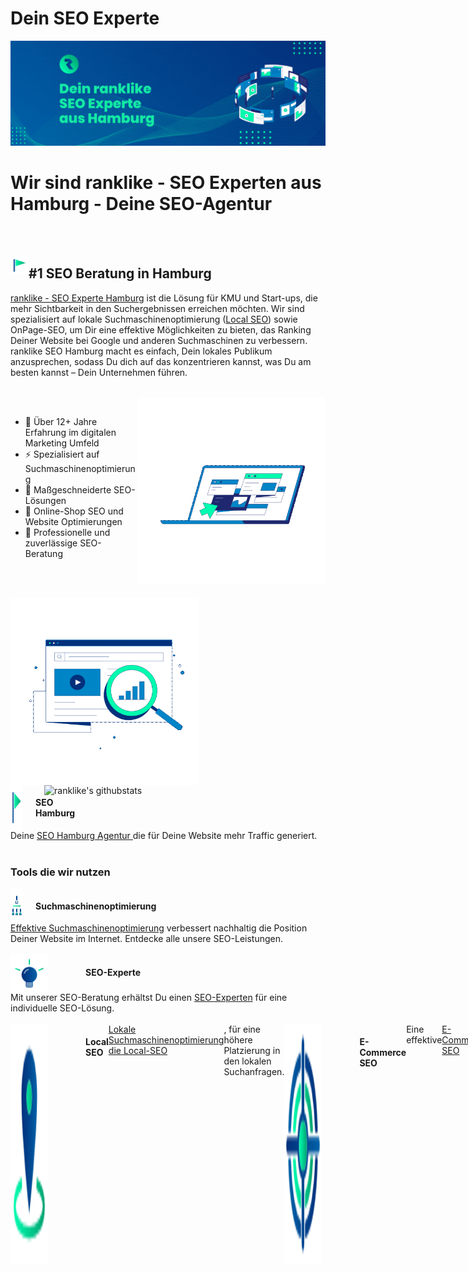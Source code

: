 <h1>Dein SEO Experte</h1>
<img src="./Icons/banner.gif" alt="Dein ranklike SEO Experte aus Hamburg">


<h1>Wir sind ranklike - SEO Experten aus Hamburg - Deine SEO-Agentur</h1>

<br><br>

<img align="left" src="./Icons/ranklike-seo-hamburg.png" width=29px><h2>#1 SEO Beratung in Hamburg</h2>

<p>
<a href="https://ranklike.de/">ranklike - SEO Experte Hamburg</a> ist die Lösung für KMU und Start-ups, die mehr Sichtbarkeit in den Suchergebnissen erreichen möchten. Wir sind spezialisiert auf lokale Suchmaschinenoptimierung (<a href="https://ranklike.de/local-seo/ ">Local SEO</a>) sowie OnPage-SEO, um Dir eine effektive Möglichkeiten zu bieten, das Ranking Deiner Website bei Google und anderen Suchmaschinen zu verbessern. ranklike SEO Hamburg macht es einfach, Dein lokales Publikum anzusprechen, sodass Du dich auf das konzentrieren kannst, was Du am besten kannst – Dein Unternehmen führen.
</p>
<br>

<!--  -->
<img align="right" src="./Icons/ranklike-SEO-Experte-Hamburg-Marketing.gif" width=300px>
<!--  -->

<br>

<p align="left">
       
- 🚀 Über 12+ Jahre Erfahrung im digitalen Marketing Umfeld 
- ⚡️ Spezialisiert auf Suchmaschinenoptimierung 
- 🎯 Maßgeschneiderte SEO-Lösungen 
- 🔎 Online-Shop SEO und Website Optimierungen
- 📌 Professionelle und zuverlässige SEO-Beratung   
</p>
       
<br><br>

<p>
<img align="left" src="./Icons/ranklike-Suchmaschinenoptimierung-Hamburg.gif" width=300>
<br><br><br>
<img align="right" src="https://github-readme-stats.vercel.app/api?username=ranklike&hide=issues&show_icons=true&color=#00FDB0=en&layout=compact" alt="ranklike's githubstats" width=450 /></p>
</p>



<br><br><br><br>
<br><br><br><br>
<br><br><br><br>

<div style="display:flex;">
<img align="left" src="./Icons/ranklike-seo-hamburg.png" width=20px style="margin-right:20px">
<h4>SEO Hamburg</h4></div>
Deine <a href="https://ranklike.de/">SEO Hamburg Agentur </a>die für Deine Website mehr Traffic generiert.<br><br>


<h3>Tools die wir nutzen</h3>

<div style="display:flex;">
<img align="left" src="./Icons/ranklike-suchmaschinenoptimierung.png" width=20px style="margin-right:20px">
<h4 style="display: inline;">Suchmaschinenoptimierung</h4></div>
<a href="https://ranklike.de/local-seo/ ">Effektive Suchmaschinenoptimierung</a> verbessert nachhaltig die Position
Deiner Website im Internet. Entdecke alle unsere SEO-Leistungen.<br><br>

<div style="display:flex;">
<img align="left" src="./Icons/ranklike-seo-experte.png" width=60px style="margin-right:60px">
<h4>SEO-Experte</h4></div>
Mit unserer SEO-Beratung erhältst Du einen <a href="https://ranklike.de/seo-experte/">SEO-Experten</a> für eine
individuelle SEO-Lösung.<br><br>

<div style="display:flex;">
<img align="left" src="./Icons/ranklike-local-seo.png" width=60px style="margin-right:60px">
<h4>Local SEO</h4>
<a href="https://ranklike.de/local-seo/">Lokale Suchmaschinenoptimierung die Local-SEO</a>, für eine höhere
Platzierung in den lokalen Suchanfragen.<br><br>

<div style="display:flex;">
<img align="left" src="./Icons/ranklike-e-commerce-seo.png" width=60px style="margin-right:60px">
<h4>E-Commerce SEO</h4>
Eine effektive <a href="https://ranklike.de/e-commerce-seo/">E-Commerce SEO</a> Lösung für Produkte und Onlineshops.
Besser ranken!<br><br>

<div style="display:flex;">
<img align="left" src="./Icons/ranklike-offpage-seo.png" width=60px style="margin-right:60px">
<h4>OffPage-SEO</h4>
Mit der passenden <a href="https://ranklike.de/offpage-seo/">OffPage Strategie</a>, erhöhen wir die Autorität und
das Vertrauen Deiner Website.<br><br>

<div style="display:flex;">
<img align="left" src="./Icons/ranklike-onpage-seo.png" width=60px style="margin-right:60px">
<h4>OnPage Optimierung</h4>
<a href="https://ranklike.de/onpage-seo/">OnPage-Optimierungen</a> Deiner Website-Inhalte, um maßgeblich die
Sichtbarkeit zu steigern.<br><br>

<div style="display:flex;">
<img align="left" src="./Icons/ranklike-technisches-seo.png" width=60px style="margin-right:60px">
<h4>Technisches-SEO</h4>
Durch die <a href="https://ranklike.de/technisches-seo/">Technische SEO</a> ergreifen wir alle technischen Maßnahmen
zur Verbesserung Deiner Rankings.<br><br>

<div style="display:flex;">
<img align="left" src="./Icons/ranklike-bilder-seo.png" width=60px style="margin-right:60px">
<h4>Bilder SEO</h4>
Als erfahrener Experte für <a href="https://ranklike.de/bilder-seo/">Bilder-SEO</a> profitieren Du von einer
maximalen Optimierung für Bilder und Grafiken.<br><br>

<div style="display:flex;">
<img align="left" src="./Icons/ranklike-site-audit.png" width=60px style="margin-right:60px">
<h4>Site-Audit</h4>
Mit einer umfangreichen <a href="https://ranklike.de/site-audit/">Site-Audit Seitenanalyse </a>finden Sie schnell
Optimierungsmöglichkeiten.<br><br>


<div style="display:flex;">
<img align="left" src="./Icons/ranklike-keyword-analyse.png" width=60px style="margin-right:60px">
<h4>Keyword Analyse</h4>
Die <a href="https://ranklike.de/keyword-analyse/">Keyword Analyse</a> dient Dir als Grundlage
sämtlicher Suchmaschinenoptimierung<br><br>

<div style="display:flex;">
<img align="left" src="./Icons/ranklike-backlinks.png" width=60px style="margin-right:60px">
<h4>Backlinkaufbau</h4>
Klasse statt Masse! Mit einem autoritären <a href="https://ranklike.de/backlinkaufbau/">Backlinkaufbau </a>steigern
wir Deine Sichtbarkeit.

</p>
<br>
<br>

<h3>Tools die wir nutzen</h3>
<div style="display: flex;align-items: center;">
        <img src="./Icons/Ahrefs.png" alt="Ahrefs" width="70px" height="70px" style="margin-right:30px">
        <img src="./Icons/semrush-logo.jpg" alt="semrush" width="70px" height="70px" style="margin-right:30px">
        <img src="./Icons/screaming.png" alt="screaming" width="70px" height="70px" style="margin-right:30px">
        <img src="./Icons/mangools-logo.png" alt="" width="70px" height="70px" style="margin-right:30px">
        <img src="./Icons/Affinity_white.jpg" alt="Affinity" width="70px" height="70px" style="margin-right:30px">
        <img src="./Icons/lightroom.jpg" alt="lightroom" width="70px" height="70px" style="margin-right:30px">
        <img src="./Icons/Brackets.png" alt="Brackets" width="70px" height="70px" style="margin-right:30px">
        <img src="./Icons/Photoshop.png" alt="Photoshop" width="70px" height="70px" style="margin-right:30px">
</div>

<br>
<br>

<h3>Was wir können</h3>
<table>
        <tr>
            <td align="center" width="96" style="border:1px solid #3A424A">
                <a>
                    <img src="./Icons/html.png" width="40" />
                </a>
                <br>HTML
            </td>
            <td align="center" width="96" style="border:1px solid #3A424A">
                <a>
                    <img src="./Icons/CSS.png" width="40" />
                </a>
                <br>CSS
            </td>
            <td align="center" width="96" style="border:1px solid #3A424A">
                <a>
                    <img src="./Icons/javascript.png" width="40" />
                </a>
                <br>Javascript
            </td>
            <td align="center" width="96" style="border:1px solid #3A424A">
                <a>
                    <img src="./Icons/Bootstrap.png" width="40" />
                </a>
                <br>Bootstrap
            </td>
            <td align="center" width="96" style="border:1px solid #3A424A">
                <a>
                    <img src="./Icons/ebay.png" width="40" />
                </a>
                <br>ebay
            </td>
            <td align="center" width="96" style="border:1px solid #3A424A">
                <a>
                    <img src="./Icons/amazon.png" width="40" />
                </a>
                <br>amazon
            </td>
            <td align="center" width="96" style="border:1px solid #3A424A">
                <a>
                    <img src="./Icons/shopify.png" width="40" />
                </a>
                <br>shopify
            </td>
            <td align="center" width="96" style="border:1px solid #3A424A">
                <a>
                    <img src="./Icons/Wordpress.png" width="40" />
                </a>
                <br>Wordpress
            </td>
            <td align="center" width="96" style="border:1px solid #3A424A">
                <a>
                    <img src="./Icons/woocommerce.png" width="40" />
                </a>
                <br>woocommerce
            </td>
            <td align="center" width="96" style="border:1px solid #3A424A">
                <a>
                    <img src="./Icons/Prestashop.png" width="40" />
                </a>
                <br>Prestashop
            </td>
            <td align="center" width="96" style="border:1px solid #3A424A">
                <a>
                    <img src="./Icons/xt-commerce.png" width="40" />
                </a>
                <br>xt-commerce
            </td>
            </td>
            <td align="center" width="96" style="border:1px solid #3A424A">
                <a>
                    <img src="./Icons/wix.png" width="40" />
                </a>
                <br>wix
            </td>
            </td>
            <td align="center" width="96" style="border:1px solid #3A424A">
                <a>
                    <img src="./Icons/shopware.webp" width="40" />
                </a>
                <br>shopware
            </td>
            </td>
            <td align="center" width="96" style="border:1px solid #3A424A">
                <a>
                    <img src="./Icons/gcloud.png" width="40" />
                </a>
                <br>G-cloud
            </td>
            <td align="center" width="96" style="border:1px solid #3A424A">
                <a>
                    <img src="./Icons/aws.png" width="40" />
                </a>
                <br>aws
            </td>
            <td align="center" width="96" style="border:1px solid #3A424A">
                <a>
                    <img src="./Icons/azure.png" width="40" />
                </a>
                <br>azure
            </td>
        </tr>
</table>

<br>
<br>

<h3>Verbinde dich mit uns</h3>
<div style="display: flex;align-items: center;">
    <a href="https://twitter.com/ranklike"><img src="./Icons/Twitter.png"  width=50></a>
    <a href="https://www.facebook.com/ranklikeSEO"><img src="./Icons/Facebook.png" 
            width=50></a>
    <a href="https://www.instagram.com/rank.like/"><img src="./Icons/Instagram.png" style="margin-right: 10px"
            width=50></a>
    <a href="https://www.pinterest.de/ranklike/"><img src="./Icons/Pinterest.png" style="margin-right: 10px"
            width=50></a>
    <a href="https://www.tumblr.com/blog/ranklike"><img src="./Icons/tumblr.png" style="margin-right: 10px"
            width=50></a>
    <a href="https://www.linkedin.com/company/ranklike-seo/"><img src="./Icons/linkedin.png" style="margin-right: 10px"
            width=50></a>
    <a href="https://www.xing.com/pages/ranklike-seo"><img src="./Icons/xing.png" style="margin-right: 10px"
            width=50></a>
           <a href="https://www.flickr.com/people/ranklike/ "><img src="./Icons/Flickr.png" width=50></a>
    <a href="https://ranklike-seo-hamburg.business.site/ "><img src="./Icons/ranklike-seo-logo.png" width=50></a>

<!-- THOSE SVG IS NOT VISIBLE DUE TO SOME REASON -->
       
  <!-- <svg width="48" height="48" viewBox="0 0 48 48" fill="none" xmlns="http://www.w3.org/2000/svg">
<path fill-rule="evenodd" clip-rule="evenodd"
d="M0 24C0 10.7452 10.7452 0 24 0C37.2548 0 48 10.7452 48 24C48 37.2548 37.2548 48 24 48C10.7452 48 0 37.2548 0 24ZM23.2812 19.5075L23.3316 20.338L22.4922 20.2363C19.4369 19.8465 16.7677 18.5245 14.5013 16.3043L13.3934 15.2027L13.108 16.0162C12.5036 17.8296 12.8897 19.7448 14.1488 21.0328C14.8203 21.7446 14.6692 21.8463 13.5109 21.4226C13.108 21.287 12.7554 21.1854 12.7219 21.2362C12.6044 21.3548 13.0073 22.8971 13.3262 23.5072C13.7627 24.3546 14.6524 25.1851 15.6261 25.6766L16.4487 26.0664L15.475 26.0833C14.5349 26.0833 14.5013 26.1003 14.6021 26.4562C14.9378 27.5578 16.264 28.7272 17.7413 29.2357L18.7822 29.5916L17.8756 30.1339C16.5326 30.9135 14.9546 31.3542 13.3766 31.3881C12.6211 31.405 12 31.4728 12 31.5237C12 31.6931 14.0481 32.6422 15.24 33.0151C18.8157 34.1167 23.063 33.6422 26.2526 31.7609C28.5189 30.422 30.7852 27.7612 31.8428 25.1851C32.4136 23.8123 32.9844 21.304 32.9844 20.1007C32.9844 19.3211 33.0347 19.2194 33.9748 18.2872C34.5288 17.7449 35.0492 17.1517 35.15 16.9822C35.3178 16.6602 35.3011 16.6602 34.4449 16.9483C33.018 17.4568 32.8165 17.389 33.5216 16.6263C34.042 16.084 34.6631 15.101 34.6631 14.8129C34.6631 14.762 34.4113 14.8468 34.1259 14.9993C33.8238 15.1688 33.1523 15.423 32.6486 15.5756L31.7421 15.8637L30.9195 15.3044C30.4663 14.9993 29.8283 14.6604 29.4926 14.5587C28.6364 14.3214 27.327 14.3553 26.5548 14.6265C24.4563 15.3891 23.1301 17.3551 23.2812 19.5075Z"
fill="#00fdb0" />
</svg>

<svg width="48" height="48" viewBox="0 0 48 48" fill="none" xmlns="http://www.w3.org/2000/svg">
<path fill-rule="evenodd" clip-rule="evenodd"
d="M0 24C0 10.7452 10.7452 0 24 0C37.2548 0 48 10.7452 48 24C48 37.2548 37.2548 48 24 48C10.7452 48 0 37.2548 0 24ZM38.2954 23.7986C38.2954 20.3766 35.4692 17.6 31.9766 17.6C28.4805 17.6 25.6527 20.3766 25.6527 23.7986C25.6527 27.2222 28.4805 29.9989 31.9766 29.9989C35.4692 29.9989 38.2954 27.2222 38.2954 23.7986ZM22.241 23.7986C22.241 20.3766 19.4132 17.6 15.9171 17.6C12.4262 17.6 9.6 20.3766 9.6 23.7986C9.6 27.2222 12.4262 29.9989 15.9171 29.9989C19.4132 29.9989 22.241 27.2222 22.241 23.7986Z"
fill="#00fdb0" />
</svg>
<svg width="48" height="48" viewBox="0 0 48 48" fill="none" xmlns="http://www.w3.org/2000/svg">
<path fill-rule="evenodd" clip-rule="evenodd"
d="M0 24C0 10.7452 10.7452 0 24 0C37.2548 0 48 10.7452 48 24C48 37.2548 37.2548 48 24 48C10.7452 48 0 37.2548 0 24ZM26.5016 38.1115V25.0542H30.1059L30.5836 20.5546H26.5016L26.5077 18.3025C26.5077 17.1289 26.6192 16.5001 28.3048 16.5001H30.5581V12H26.9532C22.6231 12 21.0991 14.1828 21.0991 17.8536V20.5551H18.4V25.0547H21.0991V38.1115H26.5016Z"
fill="#00fdb0" />
</svg>
<svg width="48" height="48" viewBox="0 0 48 48" fill="none" xmlns="http://www.w3.org/2000/svg">
<path fill-rule="evenodd" clip-rule="evenodd"
d="M0 24C0 10.7452 10.7452 0 24 0C37.2548 0 48 10.7452 48 24C48 37.2548 37.2548 48 24 48C10.7452 48 0 37.2548 0 24ZM24.0012 11.2C20.5249 11.2 20.0886 11.2152 18.7233 11.2773C17.3606 11.3397 16.4305 11.5555 15.6166 11.872C14.7747 12.1989 14.0606 12.6363 13.3491 13.348C12.6371 14.0595 12.1997 14.7736 11.8717 15.6152C11.5544 16.4294 11.3384 17.3598 11.2771 18.7219C11.216 20.0873 11.2 20.5238 11.2 24.0001C11.2 27.4764 11.2155 27.9114 11.2773 29.2767C11.34 30.6394 11.5557 31.5695 11.872 32.3834C12.1992 33.2253 12.6365 33.9394 13.3483 34.6509C14.0595 35.3629 14.7736 35.8013 15.615 36.1283C16.4294 36.4448 17.3598 36.6605 18.7222 36.7229C20.0876 36.7851 20.5236 36.8003 23.9996 36.8003C27.4762 36.8003 27.9111 36.7851 29.2765 36.7229C30.6391 36.6605 31.5703 36.4448 32.3848 36.1283C33.2264 35.8013 33.9394 35.3629 34.6506 34.6509C35.3626 33.9394 35.8 33.2253 36.128 32.3837C36.4427 31.5695 36.6587 30.6391 36.7227 29.277C36.784 27.9116 36.8 27.4764 36.8 24.0001C36.8 20.5238 36.784 20.0876 36.7227 18.7222C36.6587 17.3595 36.4427 16.4294 36.128 15.6155C35.8 14.7736 35.3626 14.0595 34.6506 13.348C33.9386 12.636 33.2266 12.1987 32.384 11.872C31.5679 11.5555 30.6373 11.3397 29.2746 11.2773C27.9092 11.2152 27.4746 11.2 23.9972 11.2H24.0012Z"
                        fill="#00fdb0" />
<path fill-rule="evenodd" clip-rule="evenodd"
d="M22.8529 13.5067C23.1937 13.5062 23.574 13.5067 24.0012 13.5067C27.4188 13.5067 27.8239 13.519 29.1735 13.5803C30.4215 13.6374 31.0989 13.8459 31.5501 14.0211C32.1474 14.2531 32.5733 14.5304 33.021 14.9784C33.469 15.4264 33.7464 15.8531 33.9789 16.4505C34.1541 16.9011 34.3629 17.5785 34.4197 18.8265C34.481 20.1758 34.4944 20.5812 34.4944 23.9972C34.4944 27.4132 34.481 27.8186 34.4197 29.1679C34.3626 30.4159 34.1541 31.0933 33.9789 31.5439C33.7469 32.1413 33.469 32.5666 33.021 33.0144C32.573 33.4624 32.1477 33.7397 31.5501 33.9717C31.0994 34.1477 30.4215 34.3557 29.1735 34.4128C27.8242 34.4741 27.4188 34.4874 24.0012 34.4874C20.5833 34.4874 20.1782 34.4741 18.8289 34.4128C17.5809 34.3552 16.9035 34.1466 16.4521 33.9714C15.8547 33.7394 15.428 33.4621 14.98 33.0141C14.532 32.5661 14.2547 32.1405 14.0222 31.5429C13.847 31.0922 13.6382 30.4149 13.5814 29.1669C13.52 27.8175 13.5078 27.4122 13.5078 23.994C13.5078 20.5758 13.52 20.1726 13.5814 18.8233C13.6384 17.5753 13.847 16.8979 14.0222 16.4467C14.2542 15.8494 14.532 15.4227 14.98 14.9747C15.428 14.5267 15.8547 14.2494 16.4521 14.0168C16.9033 13.8408 17.5809 13.6328 18.8289 13.5755C20.0097 13.5222 20.4673 13.5062 22.8529 13.5035V13.5067ZM30.8338 15.632C29.9858 15.632 29.2978 16.3193 29.2978 17.1675C29.2978 18.0155 29.9858 18.7035 30.8338 18.7035C31.6818 18.7035 32.3698 18.0155 32.3698 17.1675C32.3698 16.3195 31.6818 15.632 30.8338 15.632ZM24.0012 17.4267C20.371 17.4267 17.4278 20.37 17.4278 24.0001C17.4278 27.6303 20.371 30.5722 24.0012 30.5722C27.6314 30.5722 30.5735 27.6303 30.5735 24.0001C30.5735 20.37 27.6314 17.4267 24.0012 17.4267Z"
                        fill="#00fdb0" />
<path fill-rule="evenodd" clip-rule="evenodd"
d="M24.0012 19.7334C26.3575 19.7334 28.2679 21.6436 28.2679 24.0001C28.2679 26.3564 26.3575 28.2668 24.0012 28.2668C21.6446 28.2668 19.7345 26.3564 19.7345 24.0001C19.7345 21.6436 21.6446 19.7334 24.0012 19.7334Z"
fill="#00fdb0" />
</svg>
<svg width="48" height="48" viewBox="0 0 48 48" fill="none" xmlns="http://www.w3.org/2000/svg">
<path fill-rule="evenodd" clip-rule="evenodd"
d="M23.9605 47.4831C10.7255 47.4831 0.000488281 36.9206 0.000488281 23.8949C0.000488281 10.8692 10.7255 0.309204 23.9605 0.309204C37.193 0.309204 47.9206 10.8692 47.9206 23.8949C47.9206 36.9206 37.193 47.4831 23.9605 47.4831ZM2.21736 23.8951C2.21736 32.9495 7.94047 40.685 16.017 43.8C15.8271 42.1099 15.6577 39.5154 16.094 37.6661C16.4866 35.9987 18.6399 27.0429 18.6399 27.0429C18.6399 27.0429 17.9906 25.7621 17.9906 23.8699C17.9906 20.8964 19.7383 18.6783 21.9197 18.6783C23.7701 18.6783 24.6658 20.0476 24.6658 21.6897C24.6658 23.5238 23.4801 26.2648 22.8667 28.8063C22.356 30.936 23.9523 32.669 26.0825 32.669C29.9424 32.669 32.9091 28.6623 32.9091 22.8796C32.9091 17.7612 29.175 14.184 23.8394 14.184C17.662 14.184 14.0357 18.7465 14.0357 23.4606C14.0357 25.2972 14.7517 27.2678 15.65 28.3389C15.8271 28.5511 15.8527 28.7356 15.8014 28.9528C15.6371 29.6274 15.2702 31.08 15.1983 31.3756C15.1033 31.7671 14.8826 31.8505 14.4694 31.6636C11.7593 30.4206 10.0655 26.5149 10.0655 23.3823C10.0655 16.6396 15.0417 10.445 24.4117 10.445C31.9442 10.445 37.7981 15.7301 37.7981 22.7911C37.7981 30.1579 33.0785 36.0871 26.5316 36.0871C24.3296 36.0871 22.2611 34.9604 21.5527 33.6316C21.5527 33.6316 20.4646 37.7116 20.2002 38.712C19.71 40.5688 18.3858 42.8956 17.5029 44.3153C19.533 44.9368 21.6913 45.2703 23.9318 45.2703C35.9247 45.2703 45.6463 35.7006 45.6463 23.8951C45.6463 12.0871 35.9247 2.51998 23.9318 2.51998C11.9389 2.51998 2.21736 12.0871 2.21736 23.8951Z"
fill="#00fdb0" />
</svg>
<svg width="48" height="48" viewBox="0 0 48 48" fill="none" xmlns="http://www.w3.org/2000/svg">
<path fill-rule="evenodd" clip-rule="evenodd"
d="M23.9999 0.03125C10.7967 0.03125 0.0449219 10.7346 0.0449219 23.9379C0.0449219 37.1411 10.7967 47.8445 23.9999 47.8445C37.2032 47.8445 47.9549 37.1411 47.9549 23.9379C47.9549 10.7346 37.2032 0.03125 23.9999 0.03125ZM29.0997 32.4369C29.8936 32.4171 30.9582 32.187 31.5149 31.9225L32.9547 36.1745C32.4151 36.9666 29.9712 37.884 27.7707 37.9216C21.2489 38.0334 18.7784 33.2938 18.7784 29.9575V20.2142H15.7484V16.3623C20.2904 14.7306 21.3824 10.6501 21.6389 8.32516C21.6567 8.16548 21.7827 8.10253 21.8549 8.10253H26.2392V15.699H32.2306V20.2144H26.2184V29.4978C26.2377 30.7598 26.7029 32.5007 29.0997 32.4369Z"
fill="#00fdb0" />
</svg>
<svg width="48" height="48" viewBox="0 0 48 48" fill="none" xmlns="http://www.w3.org/2000/svg">
<path fill-rule="evenodd" clip-rule="evenodd"
d="M0 24C0 10.7452 10.7452 0 24 0C37.2548 0 48 10.7452 48 24C48 37.2548 37.2548 48 24 48C10.7452 48 0 37.2548 0 24ZM16.9605 19.8778H11.5216V36.2196H16.9605V19.8778ZM17.3188 14.8227C17.2835 13.2204 16.1377 12 14.277 12C12.4164 12 11.2 13.2204 11.2 14.8227C11.2 16.3918 12.3805 17.6473 14.2064 17.6473H14.2412C16.1377 17.6473 17.3188 16.3918 17.3188 14.8227ZM36.5754 26.8497C36.5754 21.8303 33.8922 19.4941 30.3131 19.4941C27.4254 19.4941 26.1326 21.0802 25.4107 22.1929V19.8783H19.9711C20.0428 21.4117 19.9711 36.22 19.9711 36.22H25.4107V27.0934C25.4107 26.605 25.446 26.1178 25.5898 25.7681C25.9829 24.7924 26.8779 23.7822 28.3805 23.7822C30.3494 23.7822 31.1365 25.2807 31.1365 27.4767V36.2196H36.5752L36.5754 26.8497Z"
fill="#00fdb0" />
</svg> -->
 </div>

<br>
<br>

<div>
            
<img src="./Icons/ranklike-seo-hamburg.png" width="40" align="left"><h4>Deine Experten für SEO Hamburg</h4>
<a href="https://www.google.com/maps/place/ranklike+-+Online+Marketing+SEO/@53.5781434,10.0373003,17z/data=!3m1!4b1!4m5!3m4!1s0x0:0xfde4ac845b7be47e!8m2!3d53.5781434!4d10.039489?shorturl=1"><img src="./Icons/map.webp"></a>

<br><br>

Hier findet Ihr unser <a href="https://goo.gl/maps/gxpX35xVxXkvHy9j8">Hamburg SEO Experten Profil</a> in den Maps.

Wir nehmen gerne Eure Anfragen entgegen unter: <a href="https://ranklike.de/kontakt/">SEO-Anfrage starten</a>


